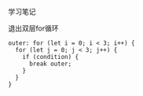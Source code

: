 学习笔记

退出双层for循环
```
outer: for (let i = 0; i < 3; i++) {
  for (let j = 0; j < 3; j++) {
    if (condition) {
      break outer;
    }
  }
}
```